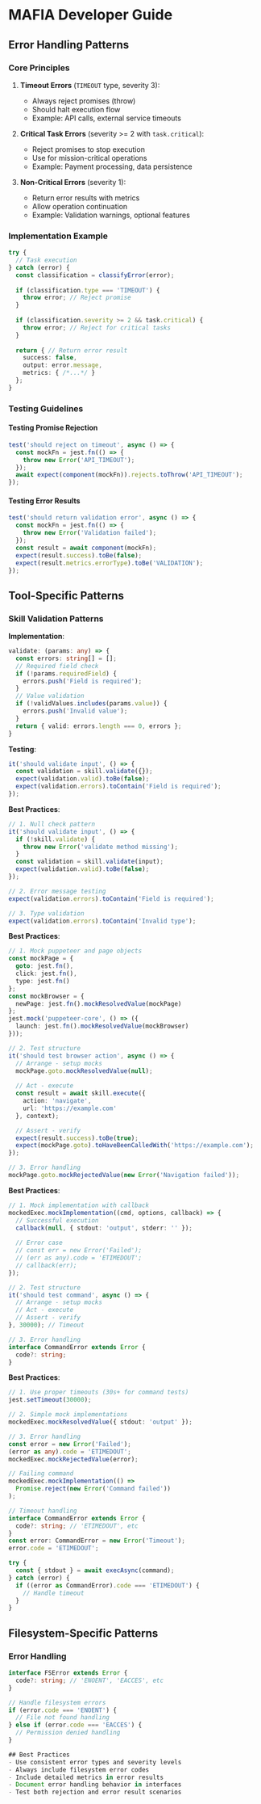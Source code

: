 # MAFIA Developer Guide

## Error Handling Patterns

### Core Principles
1. **Timeout Errors** (`TIMEOUT` type, severity 3):
   - Always reject promises (throw)
   - Should halt execution flow
   - Example: API calls, external service timeouts

2. **Critical Task Errors** (severity >= 2 with `task.critical`):
   - Reject promises to stop execution
   - Use for mission-critical operations
   - Example: Payment processing, data persistence

3. **Non-Critical Errors** (severity 1):
   - Return error results with metrics
   - Allow operation continuation
   - Example: Validation warnings, optional features

### Implementation Example
```typescript
try {
  // Task execution
} catch (error) {
  const classification = classifyError(error);
  
  if (classification.type === 'TIMEOUT') {
    throw error; // Reject promise
  }
  
  if (classification.severity >= 2 && task.critical) {
    throw error; // Reject for critical tasks
  }
  
  return { // Return error result
    success: false,
    output: error.message,
    metrics: { /*...*/ }
  };
}
```

### Testing Guidelines

#### Testing Promise Rejection
```typescript
test('should reject on timeout', async () => {
  const mockFn = jest.fn(() => {
    throw new Error('API_TIMEOUT');
  });
  await expect(component(mockFn)).rejects.toThrow('API_TIMEOUT');
});
```

#### Testing Error Results  
```typescript
test('should return validation error', async () => {
  const mockFn = jest.fn(() => {
    throw new Error('Validation failed');
  });
  const result = await component(mockFn);
  expect(result.success).toBe(false);
  expect(result.metrics.errorType).toBe('VALIDATION');
});
```

## Tool-Specific Patterns

### Skill Validation Patterns

**Implementation**:
```typescript
validate: (params: any) => {
  const errors: string[] = [];
  // Required field check
  if (!params.requiredField) {
    errors.push('Field is required');
  }
  // Value validation
  if (!validValues.includes(params.value)) {
    errors.push('Invalid value');
  }
  return { valid: errors.length === 0, errors };
}
```

**Testing**:
```typescript
it('should validate input', () => {
  const validation = skill.validate({});
  expect(validation.valid).toBe(false);
  expect(validation.errors).toContain('Field is required');
});
```

**Best Practices**:
```typescript
// 1. Null check pattern
it('should validate input', () => {
  if (!skill.validate) {
    throw new Error('validate method missing');
  }
  const validation = skill.validate(input);
  expect(validation.valid).toBe(false);
});

// 2. Error message testing
expect(validation.errors).toContain('Field is required');

// 3. Type validation
expect(validation.errors).toContain('Invalid type');
```

**Best Practices**:
```typescript
// 1. Mock puppeteer and page objects
const mockPage = {
  goto: jest.fn(),
  click: jest.fn(),
  type: jest.fn()
};
const mockBrowser = {
  newPage: jest.fn().mockResolvedValue(mockPage)
};
jest.mock('puppeteer-core', () => ({
  launch: jest.fn().mockResolvedValue(mockBrowser)
}));

// 2. Test structure
it('should test browser action', async () => {
  // Arrange - setup mocks
  mockPage.goto.mockResolvedValue(null);
  
  // Act - execute
  const result = await skill.execute({ 
    action: 'navigate',
    url: 'https://example.com' 
  }, context);

  // Assert - verify
  expect(result.success).toBe(true);
  expect(mockPage.goto).toHaveBeenCalledWith('https://example.com');
});

// 3. Error handling
mockPage.goto.mockRejectedValue(new Error('Navigation failed'));
```

**Best Practices**:
```typescript
// 1. Mock implementation with callback
mockedExec.mockImplementation((cmd, options, callback) => {
  // Successful execution
  callback(null, { stdout: 'output', stderr: '' });
  
  // Error case
  // const err = new Error('Failed');
  // (err as any).code = 'ETIMEDOUT';
  // callback(err);
});

// 2. Test structure
it('should test command', async () => {
  // Arrange - setup mocks
  // Act - execute
  // Assert - verify
}, 30000); // Timeout

// 3. Error handling
interface CommandError extends Error {
  code?: string;
}
```

**Best Practices**:
```typescript
// 1. Use proper timeouts (30s+ for command tests)
jest.setTimeout(30000);

// 2. Simple mock implementations  
mockedExec.mockResolvedValue({ stdout: 'output' });

// 3. Error handling
const error = new Error('Failed');
(error as any).code = 'ETIMEDOUT'; 
mockedExec.mockRejectedValue(error);

// Failing command  
mockedExec.mockImplementation(() =>
  Promise.reject(new Error('Command failed'))
);

// Timeout handling
interface CommandError extends Error {
  code?: string; // 'ETIMEDOUT', etc
}
const error: CommandError = new Error('Timeout');
error.code = 'ETIMEDOUT';

try {
  const { stdout } = await execAsync(command);
} catch (error) {
  if ((error as CommandError).code === 'ETIMEDOUT') {
    // Handle timeout
  }
}
```

## Filesystem-Specific Patterns

### Error Handling
```typescript
interface FSError extends Error {
  code?: string; // 'ENOENT', 'EACCES', etc
}

// Handle filesystem errors
if (error.code === 'ENOENT') {
  // File not found handling
} else if (error.code === 'EACCES') {
  // Permission denied handling
}

## Best Practices
- Use consistent error types and severity levels
- Always include filesystem error codes
- Include detailed metrics in error results
- Document error handling behavior in interfaces
- Test both rejection and error result scenarios